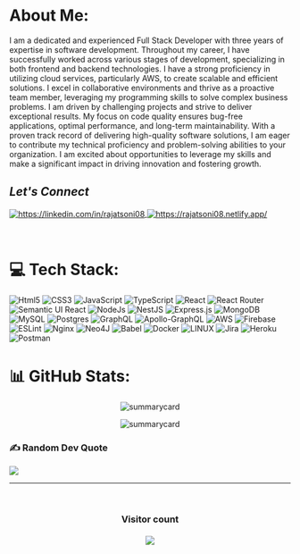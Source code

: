 #  About Me:
I am a dedicated and experienced Full Stack Developer with three years of expertise in
software development. Throughout my career, I have successfully worked across various stages
of development, specializing in both frontend and backend technologies. I have a strong
proficiency in utilizing cloud services, particularly AWS, to create scalable and efficient
solutions.
I excel in collaborative environments and thrive as a proactive team member, leveraging my
programming skills to solve complex business problems. I am driven by challenging projects
and strive to deliver exceptional results. My focus on code quality ensures bug-free
applications, optimal performance, and long-term maintainability.
With a proven track record of delivering high-quality software solutions, I am eager to
contribute my technical proficiency and problem-solving abilities to your organization. I am
excited about opportunities to leverage my skills and make a significant impact in driving
innovation and fostering growth.



<h2><i>Let's Connect</i></h2>


<p align="left">
    <a href="https://linkedin.com/in/amrmuhamedd">
        <img align="center" src="https://img.shields.io/badge/LinkedIn-0077B5?style=for-the-badge&logo=linkedin&logoColor=white" alt="https://linkedin.com/in/rajatsoni08" />
    </a>
    <a href="https://www.amrmuhmedd.com/">
        <img align="center" src="https://img.shields.io/badge/Portfolio-18A303?style=for-the-badge&logo=ionic&logoColor=white" alt="https://rajatsoni08.netlify.app/" />
    </a>
</p>

<br>

# 💻 Tech Stack:
![Html5](https://img.shields.io/badge/HTML5-E34F26?style=for-the-badge&logo=html5&logoColor=white)
![CSS3](https://img.shields.io/badge/css3-%231572B6.svg?style=for-the-badge&logo=css3&logoColor=white)
 ![JavaScript](https://img.shields.io/badge/javascript-%23323330.svg?style=for-the-badge&logo=javascript&logoColor=%23F7DF1E)
 ![TypeScript](https://img.shields.io/badge/typescript-%23007ACC.svg?style=for-the-badge&logo=typescript&logoColor=white)
 ![React](https://img.shields.io/badge/react-%2320232a.svg?style=for-the-badge&logo=react&logoColor=%2361DAFB)
 ![React Router](https://img.shields.io/badge/React_Router-CA4245?style=for-the-badge&logo=react-router&logoColor=white)
 ![Semantic UI React](https://img.shields.io/badge/Semantic%20UI%20React-%2335BDB2.svg?style=for-the-badge&logo=SemanticUIReact&logoColor=white)
![NodeJs](https://img.shields.io/badge/Node.js-339933?style=for-the-badge&logo=nodedotjs&logoColor=white)
 ![NestJS](https://img.shields.io/badge/nestjs-%23E0234E.svg?style=for-the-badge&logo=nestjs&logoColor=white)
 ![Express.js](https://img.shields.io/badge/express.js-%23404d59.svg?style=for-the-badge&logo=express&logoColor=%2361DAFB)
 ![MongoDB](https://img.shields.io/badge/MongoDB-%234ea94b.svg?style=for-the-badge&logo=mongodb&logoColor=white) 
 ![MySQL](https://img.shields.io/badge/mysql-%2300f.svg?style=for-the-badge&logo=mysql&logoColor=white)
 ![Postgres](https://img.shields.io/badge/postgres-%23316192.svg?style=for-the-badge&logo=postgresql&logoColor=white) 
![GraphQL](https://img.shields.io/badge/-GraphQL-E10098?style=for-the-badge&logo=graphql&logoColor=white)
 ![Apollo-GraphQL](https://img.shields.io/badge/-ApolloGraphQL-311C87?style=for-the-badge&logo=apollo-graphql) 
 ![AWS](https://img.shields.io/badge/AWS-%23FF9900.svg?style=for-the-badge&logo=amazon-aws&logoColor=white)
 ![Firebase](https://img.shields.io/badge/firebase-%23039BE5.svg?style=for-the-badge&logo=firebase)
 ![ESLint](https://img.shields.io/badge/ESLint-4B3263?style=for-the-badge&logo=eslint&logoColor=white)
 ![Nginx](https://img.shields.io/badge/nginx-%23009639.svg?style=for-the-badge&logo=nginx&logoColor=white)
 ![Neo4J](https://img.shields.io/badge/Neo4j-008CC1?style=for-the-badge&logo=neo4j&logoColor=white) 
 ![Babel](https://img.shields.io/badge/Babel-F9DC3e?style=for-the-badge&logo=babel&logoColor=black) 
 ![Docker](https://img.shields.io/badge/docker-%230db7ed.svg?style=for-the-badge&logo=docker&logoColor=white)
 ![LINUX](https://img.shields.io/badge/Linux-FCC624?style=for-the-badge&logo=linux&logoColor=black)
 ![Jira](https://img.shields.io/badge/jira-%230A0FFF.svg?style=for-the-badge&logo=jira&logoColor=white)
 ![Heroku](https://img.shields.io/badge/heroku-%23430098.svg?style=for-the-badge&logo=heroku&logoColor=white)
 ![Postman](https://img.shields.io/badge/Postman-FF6C37?style=for-the-badge&logo=postman&logoColor=white)

# 📊 GitHub Stats:
<p align="center"><img src="https://github-profile-summary-cards.vercel.app/api/cards/profile-details?username=amrmuhamedd&theme=tokyonight" alt="summarycard"/> </p>
<p align="center"><img src="https://github-readme-stats.vercel.app/api/top-langs/?username=amrmuhamedd&theme=dark&hide_border=false&include_all_commits=false&count_private=false&layout=compact" alt="summarycard"/> </p>



### ✍️ Random Dev Quote
![](https://quotes-github-readme.vercel.app/api?type=horizontal&theme=radical)


---
<br>
<h3 align="center"> 
  Visitor count <br><br>
  <img  src="https://profile-counter.glitch.me/amrmuhamedd/count.svg" />
</h3>

<!-- Proudly created with GPRM ( https://gprm.itsvg.in ) -->
